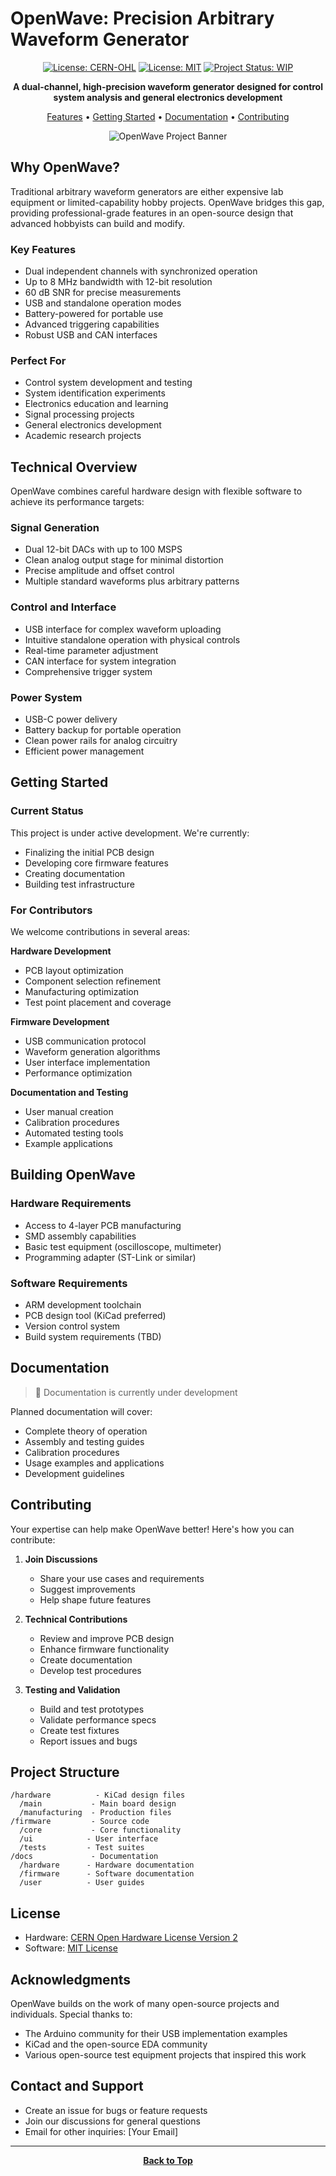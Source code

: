 # OpenWave: Precision Arbitrary Waveform Generator

<div align="center">

[![License: CERN-OHL](https://img.shields.io/badge/Hardware-CERN--OHL-yellow.svg)](https://ohwr.org/cernohl)
[![License: MIT](https://img.shields.io/badge/Software-MIT-blue.svg)](https://opensource.org/licenses/MIT)
[![Project Status: WIP](https://img.shields.io/badge/Project%20Status-WIP-orange.svg)]()

**A dual-channel, high-precision waveform generator designed for control system analysis and general electronics development**

[Features](#features) • [Getting Started](#getting-started) • [Documentation](#documentation) • [Contributing](#contributing)

<img src="/api/placeholder/800/400" alt="OpenWave Project Banner">

</div>

## Why OpenWave?

Traditional arbitrary waveform generators are either expensive lab equipment or limited-capability hobby projects. OpenWave bridges this gap, providing professional-grade features in an open-source design that advanced hobbyists can build and modify.

### Key Features

- Dual independent channels with synchronized operation
- Up to 8 MHz bandwidth with 12-bit resolution
- 60 dB SNR for precise measurements
- USB and standalone operation modes
- Battery-powered for portable use
- Advanced triggering capabilities
- Robust USB and CAN interfaces

### Perfect For

- Control system development and testing
- System identification experiments
- Electronics education and learning
- Signal processing projects
- General electronics development
- Academic research projects

## Technical Overview

OpenWave combines careful hardware design with flexible software to achieve its performance targets:

### Signal Generation
- Dual 12-bit DACs with up to 100 MSPS
- Clean analog output stage for minimal distortion
- Precise amplitude and offset control
- Multiple standard waveforms plus arbitrary patterns

### Control and Interface
- USB interface for complex waveform uploading
- Intuitive standalone operation with physical controls
- Real-time parameter adjustment
- CAN interface for system integration
- Comprehensive trigger system

### Power System
- USB-C power delivery
- Battery backup for portable operation
- Clean power rails for analog circuitry
- Efficient power management

## Getting Started

### Current Status
This project is under active development. We're currently:
- Finalizing the initial PCB design
- Developing core firmware features
- Creating documentation
- Building test infrastructure

### For Contributors

We welcome contributions in several areas:

**Hardware Development**
- PCB layout optimization
- Component selection refinement
- Manufacturing optimization
- Test point placement and coverage

**Firmware Development**
- USB communication protocol
- Waveform generation algorithms
- User interface implementation
- Performance optimization

**Documentation and Testing**
- User manual creation
- Calibration procedures
- Automated testing tools
- Example applications

## Building OpenWave

### Hardware Requirements
- Access to 4-layer PCB manufacturing
- SMD assembly capabilities
- Basic test equipment (oscilloscope, multimeter)
- Programming adapter (ST-Link or similar)

### Software Requirements
- ARM development toolchain
- PCB design tool (KiCad preferred)
- Version control system
- Build system requirements (TBD)

## Documentation

> 🚧 Documentation is currently under development

Planned documentation will cover:
- Complete theory of operation
- Assembly and testing guides
- Calibration procedures
- Usage examples and applications
- Development guidelines

## Contributing

Your expertise can help make OpenWave better! Here's how you can contribute:

1. **Join Discussions**
   - Share your use cases and requirements
   - Suggest improvements
   - Help shape future features

2. **Technical Contributions**
   - Review and improve PCB design
   - Enhance firmware functionality
   - Create documentation
   - Develop test procedures

3. **Testing and Validation**
   - Build and test prototypes
   - Validate performance specs
   - Create test fixtures
   - Report issues and bugs

## Project Structure

```
/hardware          - KiCad design files
  /main           - Main board design
  /manufacturing  - Production files
/firmware         - Source code
  /core           - Core functionality
  /ui            - User interface
  /tests         - Test suites
/docs             - Documentation
  /hardware      - Hardware documentation
  /firmware      - Software documentation
  /user          - User guides
```

## License

- Hardware: [CERN Open Hardware License Version 2](LICENSE-HARDWARE)
- Software: [MIT License](LICENSE-SOFTWARE)

## Acknowledgments

OpenWave builds on the work of many open-source projects and individuals. Special thanks to:
- The Arduino community for their USB implementation examples
- KiCad and the open-source EDA community
- Various open-source test equipment projects that inspired this work

## Contact and Support

- Create an issue for bugs or feature requests
- Join our discussions for general questions
- Email for other inquiries: [Your Email]

---

<div align="center">

**[Back to Top](#openwave-precision-arbitrary-waveform-generator)**

</div>
